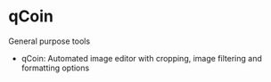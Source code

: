 # qCoin

General purpose tools 
- qCoin: Automated image editor with cropping, image filtering and formatting options
